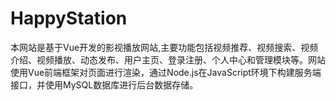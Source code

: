 # HappyStation
本网站是基于Vue开发的影视播放网站,主要功能包括视频推荐、视频搜索、视频介绍、视频播放、动态发布、用户主页、登录注册、个人中心和管理模块等。网站使用Vue前端框架对页面进行渲染，通过Node.js在JavaScript环境下构建服务端接口，并使用MySQL数据库进行后台数据存储。
